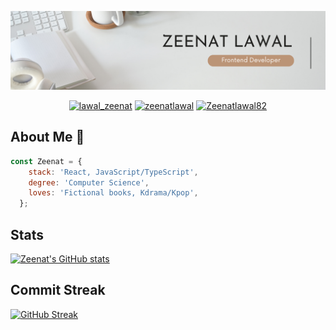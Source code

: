 

<p align="center">
  <img width="1100" height="auto" src="Zeenat-Lawal.png">
</p>

<p align="center">
  <a href="https://twitter.com/lawal_zeenat" target="_blank"><img src="https://img.shields.io/badge/Twitter-1DA1F2.svg?&style=for-the-badge&logo=x&logoColor=white" alt="lawal_zeenat"></a>
   <a href="https://www.linkedin.com/in/zeenatlawal/" target="_blank"><img src="https://img.shields.io/badge/LinkedIn-%230077B5.svg?&style=for-the-badge&logo=linkedin&logoColor=white" alt="zeenatlawal"></a>
  <a href="https://medium.com/@zeenatlawal82" target="_blank"><img src="https://img.shields.io/badge/Medium-111?style=for-the-badge&logo=medium&logoColor=white" alt="Zeenatlawal82"  /></a>
</p>

## About Me :woman:

```javascript
const Zeenat = {
    stack: 'React, JavaScript/TypeScript',
    degree: 'Computer Science',
    loves: 'Fictional books, Kdrama/Kpop',
  };
```


## Stats
[![Zeenat's GitHub stats](https://github-readme-stats.vercel.app/api?username=ZeenatLawal&show_icons=true&theme=dark)](https://github.com/anuraghazra/github-readme-stats)

## Commit Streak
[![GitHub Streak](https://github-readme-streak-stats-eight.vercel.app/?user=ZeenatLawal&theme=dark&fire=FFA500&ring=FFA500)](https://git.io/streak-stats)

<!-- ## Most Used Languages
[![Top Langs](https://github-readme-stats.vercel.app/api/top-langs/?username=ZeenatLawal&layout=compact&theme=tokyonight)](https://github.com/anuraghazra/github-readme-stats)
 -->

